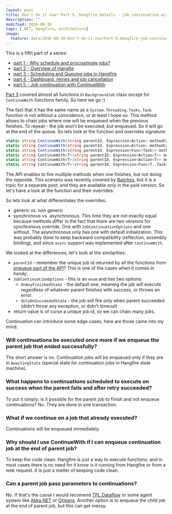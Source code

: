 ```yaml
---
layout: post
title: Don't do it now! Part 5. Hangfire details - job continuation with ContinueWith
description: ""
modified: 2016-08-30
tags: [.NET, Hangfire, architecture]
image:
  feature: data/2016-08-30-Don't-do-it-now!Part-5.Hangfire-job-continuation,-ContinueWith/logo.jpg
---
```


This is a fifth part of a series:

- [part 1 - Why schedule and procrastinate jobs?](/Don't-do-it)
- [part 2 - Overview of Hangfie](/Don't-do-it-now!-Part-2.-Background-tasks,-job-queuing-and-scheduling-with-Hangfire/)
- [part 3 - Scheduling and Queuing jobs in Hangfire](/Don't-do-it-now!-Part-3.-Hangfire-details-jobs/)
- [part 4 - Dashboard, retries and job cancellation](/Don't-do-it-now!-Part-4.-Hangfire-details-dashboard,-retries-and-job-cancellation/)
- [part 5 - Job continuation with ContinueWith]()

[Part 3](/Don't-do-it-now!-Part-3.-Hangfire-details-jobs/) covered almost all functions in `BackgroundJob` class except for `ContinueWith` functions family. So here we go :)

The fact that it has the same name as a `System.Threading.Tasks.Task` function is not without a coincidence, or at least I hope so. This method allows to chain jobs where one will be enqueued when the previous finishes. To repeat - the job won't be executed, but enqueued. So it will go at the end of the queue.
So lets look at the function and overrides signature:

```csharp
static string ContinueWith(string parentId, Expression<Action> methodCall);
static string ContinueWith(string parentId, Expression<Action> methodCall, JobContinuationOptions options);
static string ContinueWith(string parentId, Expression<Func<Task>> methodCall, JobContinuationOptions options = JobContinuationOptions.OnlyOnSucceededState);    
static string ContinueWith<T>(string parentId, Expression<Action<T>> methodCall);
static string ContinueWith<T>(string parentId, Expression<Action<T>> methodCall, JobContinuationOptions options);
static string ContinueWith<T>(string parentId, Expression<Func<T, Task>> methodCall, JobContinuationOptions options = JobContinuationOptions.OnlyOnSucceededState);
```

The API enables to fire multiple methods when one finishes, but not doing the opposite. This scenario was recently covered by [Batches](http://docs.hangfire.io/en/latest/background-methods/using-batches.html), but it is a topic for a separate post, and they are available only in the paid version. So let's have a look at the function and their overrides:

So lets look at what differentiates the overrides:

- generic vs. non generic
- synchronous vs. asynchronous. This time they are not exactly equal because methods differ in the fact that there are two versions for synchronous override. One with `JobContinuationOptions` and one without. The asynchronous only has one with default initialization. This was probably done to keep backward compatibility (reflection, assembly binding), and since `async` support was implemented after `ContinueWith`. 

We looked at the differences, let's look at the similarities:

- `parentId` - remember the unique job id returned by all the functions from [enqueue part of the API](/Don't-do-it-now!-Part-3.-Hangfire-details-jobs/)? This is one of the cases when it comes in handy.
- `JobContinuationOptions` - this is an `enum` and has two options:
	- `OnAnyFinishedState` - the default one, meaning the job will execute regardless of whatever parent finishes with success, or throws an error. 
    - `OnlyOnSucceededState` - the job will fire only when parent succeeded (didn't throw any exception, or didn't timeout)
- return value is of curse a unique job id, so we can chain many jobs.

Continuation can introduce some edge cases, here are those came into my mind:
### Will continuations be executed once more if we enqueue the parent job that ended successfully?
The short answer is no. Continuation jobs will be enqueued only if they are in `AwaitingState` (special state for continuation jobs in Hangfire state machine).

### What happens to continuations scheduled to execute on success when the parent fails and after retry succeeded?
To put it simply: is it possible for the parent job to finish and not enqueue continuations?
No. They are done in one transaction. 

### What if we continue on a job that already executed?
Continuations will be enqueued immediately.

### Why should I use ContinueWith if I can enqueue continuation job at the end of parent job?
To keep the code clean. Hangfire is just a way to execute functions, and in most cases there is no need for it know is it running from Hangfire or from a web request. It is just a matter of keeping code clean. 

### Can a parent job pass parameters to continuations?
No. If that's the casse I would recomend [TPL Dataflow](https://msdn.microsoft.com/en-us/library/hh228603(v=vs.110).aspx) or some agent system like [Akka.NET](http://getakka.net/) or [Orleans](https://github.com/dotnet/orleans). Another option is to enqueue the child job at the end of parent job, but this can get messy. 
